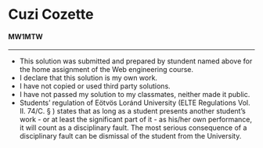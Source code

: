 # Cuzi Cozette
#### MW1MTW

------------


- This solution was submitted and prepared by stundent named above for the home assignment of the Web engineering course.
- I declare that this solution is my own work.
- I have not copied or used third party solutions.
- I have not passed my solution to my classmates, neither  made it public.
- Students’ regulation of Eötvös Loránd University (ELTE Regulations Vol. II. 74/C. § ) states that as long as a student presents another student’s work - or at least the significant part of it - as his/her own performance, it will count as a disciplinary fault. The most serious consequence of a disciplinary fault can be dismissal of the student from the University.